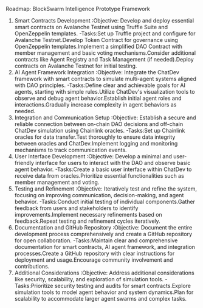 Roadmap: BlockSwarm Intelligence Prototype Framework
1. Smart Contracts Development
:Objective: Develop and deploy essential smart contracts on Avalanche Testnet using Truffle Suite and OpenZeppelin templates.
 -Tasks:Set up Truffle project and configure for Avalanche Testnet.Develop Token Contract for governance using OpenZeppelin templates.Implement a simplified DAO Contract with member management and basic voting mechanisms.Consider additional contracts like Agent Registry and Task Management (if needed).Deploy contracts on Avalanche Testnet for initial testing.
2. AI Agent Framework Integration
:Objective: Integrate the ChatDev framework with smart contracts to simulate multi-agent systems aligned with DAO principles.
 -Tasks:Define clear and achievable goals for AI agents, starting with simple rules.Utilize ChatDev's visualization tools to observe and debug agent behavior.Establish initial agent roles and interactions.Gradually increase complexity in agent behaviors as needed.
3. Integration and Communication Setup
:Objective: Establish a secure and reliable connection between on-chain DAO decisions and off-chain ChatDev simulation using Chainlink oracles.
 -Tasks:Set up Chainlink oracles for data transfer.Test thoroughly to ensure data integrity between oracles and ChatDev.Implement logging and monitoring mechanisms to track communication events.
4. User Interface Development
:Objective: Develop a minimal and user-friendly interface for users to interact with the DAO and observe basic agent behavior.
-Tasks:Create a basic user interface within ChatDev to receive data from oracles.Prioritize essential functionalities such as member management and voting.
5. Testing and Refinement
:Objective: Iteratively test and refine the system, focusing on improving communication, decision-making, and agent behavior.
-Tasks:Conduct initial testing of individual components.Gather feedback from users and stakeholders to identify improvements.Implement necessary refinements based on feedback.Repeat testing and refinement cycles iteratively.
6. Documentation and GitHub Repository
:Objective: Document the entire development process comprehensively and create a GitHub repository for open collaboration.
-Tasks:Maintain clear and comprehensive documentation for smart contracts, AI agent framework, and integration processes.Create a GitHub repository with clear instructions for deployment and usage.Encourage community involvement and contributions.
7. Additional Considerations
:Objective: Address additional considerations like security, scalability, and exploration of simulation tools.
-Tasks:Prioritize security testing and audits for smart contracts.Explore simulation tools to model agent behavior and system dynamics.Plan for scalability to accommodate larger agent swarms and complex tasks.
